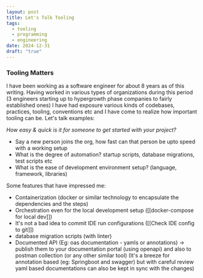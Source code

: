 ```yaml
---
layout: post
title: Let's Talk Tooling
tags:
  - tooling
  - programming
  - engineering
date: 2024-12-31
draft: "true"
---
```

### Tooling Matters
I have been working as a software engineer for about 8 years as of this writing. Having worked in various types of organizations during this period (3 engineers starting up to hypergrowth phase companies to fairly established ones) I have had exposure various kinds of codebases, practices, tooling, conventions etc and I have come to realize how important tooling can be. Let's talk examples:

*How easy & quick is it for someone to get started with your project?*
- Say a new person joins the org, how fast can that person be upto speed with a working setup
- What is the degree of automation? startup scripts, database migrations, test scripts etc
- What is the ease of development environment setup? (language, framework, libraries)


Some features that have impressed me:
- Containerization (docker or similar technology to encapsulate the dependencies and the steps)
- Orchestration even for the local development setup ([[docker-compose for local dev]])
- It's not a bad idea to commit IDE run configurations ([[Check IDE config to git]])
- database migration scripts (with linter)
- Documented API (Eg: oas documentation - yamls or annotations) -> publish them to your documentation portal (using openapi) and also to postman collection (or any other similar tool) (It's a breeze for annotation based (eg: Springboot and swagger) but with careful review yaml based documentations can also be kept in sync with the changes)